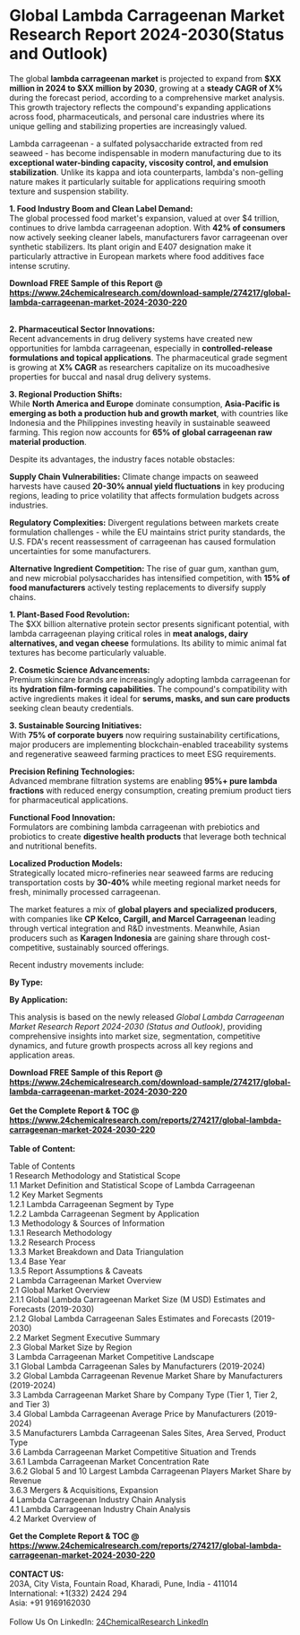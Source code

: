 <h1>Global Lambda Carrageenan Market Research Report 2024-2030(Status and Outlook)</h1><p>The global <strong>lambda carrageenan market</strong> is projected to expand from <strong>$XX million in 2024 to $XX million by 2030</strong>, growing at a <strong>steady CAGR of X%</strong> during the forecast period, according to a comprehensive market analysis. This growth trajectory reflects the compound's expanding applications across food, pharmaceuticals, and personal care industries where its unique gelling and stabilizing properties are increasingly valued.</p><p>Lambda carrageenan - a sulfated polysaccharide extracted from red seaweed - has become indispensable in modern manufacturing due to its <strong>exceptional water-binding capacity, viscosity control, and emulsion stabilization</strong>. Unlike its kappa and iota counterparts, lambda's non-gelling nature makes it particularly suitable for applications requiring smooth texture and suspension stability.</p><p><strong>1. Food Industry Boom and Clean Label Demand:</strong><br>
The global processed food market's expansion, valued at over $4 trillion, continues to drive lambda carrageenan adoption. With <strong>42% of consumers</strong> now actively seeking cleaner labels, manufacturers favor carrageenan over synthetic stabilizers. Its plant origin and E407 designation make it particularly attractive in European markets where food additives face intense scrutiny.</p><div><b>Download FREE Sample of this Report @ 
            <a href="https://www.24chemicalresearch.com/download-sample/274217/global-lambda-carrageenan-market-2024-2030-220">
            https://www.24chemicalresearch.com/download-sample/274217/global-lambda-carrageenan-market-2024-2030-220</a></b></div><br><p><strong>2. Pharmaceutical Sector Innovations:</strong><br>
Recent advancements in drug delivery systems have created new opportunities for lambda carrageenan, especially in <strong>controlled-release formulations and topical applications</strong>. The pharmaceutical grade segment is growing at <strong>X% CAGR</strong> as researchers capitalize on its mucoadhesive properties for buccal and nasal drug delivery systems.</p><p><strong>3. Regional Production Shifts:</strong><br>
While <strong>North America and Europe</strong> dominate consumption, <strong>Asia-Pacific is emerging as both a production hub and growth market</strong>, with countries like Indonesia and the Philippines investing heavily in sustainable seaweed farming. This region now accounts for <strong>65% of global carrageenan raw material production</strong>.</p><p>Despite its advantages, the industry faces notable obstacles:</p><p><strong>Supply Chain Vulnerabilities:</strong> Climate change impacts on seaweed harvests have caused <strong>20-30% annual yield fluctuations</strong> in key producing regions, leading to price volatility that affects formulation budgets across industries.</p><p><strong>Regulatory Complexities:</strong> Divergent regulations between markets create formulation challenges - while the EU maintains strict purity standards, the U.S. FDA's recent reassessment of carrageenan has caused formulation uncertainties for some manufacturers.</p><p><strong>Alternative Ingredient Competition:</strong> The rise of guar gum, xanthan gum, and new microbial polysaccharides has intensified competition, with <strong>15% of food manufacturers</strong> actively testing replacements to diversify supply chains.</p><p><strong>1. Plant-Based Food Revolution:</strong><br>
The $XX billion alternative protein sector presents significant potential, with lambda carrageenan playing critical roles in <strong>meat analogs, dairy alternatives, and vegan cheese</strong> formulations. Its ability to mimic animal fat textures has become particularly valuable.</p><p><strong>2. Cosmetic Science Advancements:</strong><br>
Premium skincare brands are increasingly adopting lambda carrageenan for its <strong>hydration film-forming capabilities</strong>. The compound's compatibility with active ingredients makes it ideal for <strong>serums, masks, and sun care products</strong> seeking clean beauty credentials.</p><p><strong>3. Sustainable Sourcing Initiatives:</strong><br>
With <strong>75% of corporate buyers</strong> now requiring sustainability certifications, major producers are implementing blockchain-enabled traceability systems and regenerative seaweed farming practices to meet ESG requirements.</p><p><strong>Precision Refining Technologies:</strong><br>
	Advanced membrane filtration systems are enabling <strong>95%+ pure lambda fractions</strong> with reduced energy consumption, creating premium product tiers for pharmaceutical applications.</p><p><strong>Functional Food Innovation:</strong><br>
	Formulators are combining lambda carrageenan with prebiotics and probiotics to create <strong>digestive health products</strong> that leverage both technical and nutritional benefits.</p><p><strong>Localized Production Models:</strong><br>
	Strategically located micro-refineries near seaweed farms are reducing transportation costs by <strong>30-40%</strong> while meeting regional market needs for fresh, minimally processed carrageenan.</p><p>The market features a mix of <strong>global players and specialized producers</strong>, with companies like <strong>CP Kelco, Cargill, and Marcel Carrageenan</strong> leading through vertical integration and R&amp;D investments. Meanwhile, Asian producers such as <strong>Karagen Indonesia</strong> are gaining share through cost-competitive, sustainably sourced offerings.</p><p>Recent industry movements include:</p><p><strong>By Type:</strong></p><p><strong>By Application:</strong></p><p>This analysis is based on the newly released <em>Global Lambda Carrageenan Market Research Report 2024-2030 (Status and Outlook)</em>, providing comprehensive insights into market size, segmentation, competitive dynamics, and future growth prospects across all key regions and application areas.</p><div><b>Download FREE Sample of this Report @ 
            <a href="https://www.24chemicalresearch.com/download-sample/274217/global-lambda-carrageenan-market-2024-2030-220">
            https://www.24chemicalresearch.com/download-sample/274217/global-lambda-carrageenan-market-2024-2030-220</a></b></div><br><div><b>Get the Complete Report & TOC @ 
            <a href="https://www.24chemicalresearch.com/reports/274217/global-lambda-carrageenan-market-2024-2030-220">
            https://www.24chemicalresearch.com/reports/274217/global-lambda-carrageenan-market-2024-2030-220</a></b></div><br>
            <b>Table of Content:</b><p>Table of Contents<br />
1 Research Methodology and Statistical Scope<br />
1.1 Market Definition and Statistical Scope of Lambda Carrageenan<br />
1.2 Key Market Segments<br />
1.2.1 Lambda Carrageenan Segment by Type<br />
1.2.2 Lambda Carrageenan Segment by Application<br />
1.3 Methodology & Sources of Information<br />
1.3.1 Research Methodology<br />
1.3.2 Research Process<br />
1.3.3 Market Breakdown and Data Triangulation<br />
1.3.4 Base Year<br />
1.3.5 Report Assumptions & Caveats<br />
2 Lambda Carrageenan Market Overview<br />
2.1 Global Market Overview<br />
2.1.1 Global Lambda Carrageenan Market Size (M USD) Estimates and Forecasts (2019-2030)<br />
2.1.2 Global Lambda Carrageenan Sales Estimates and Forecasts (2019-2030)<br />
2.2 Market Segment Executive Summary<br />
2.3 Global Market Size by Region<br />
3 Lambda Carrageenan Market Competitive Landscape<br />
3.1 Global Lambda Carrageenan Sales by Manufacturers (2019-2024)<br />
3.2 Global Lambda Carrageenan Revenue Market Share by Manufacturers (2019-2024)<br />
3.3 Lambda Carrageenan Market Share by Company Type (Tier 1, Tier 2, and Tier 3)<br />
3.4 Global Lambda Carrageenan Average Price by Manufacturers (2019-2024)<br />
3.5 Manufacturers Lambda Carrageenan Sales Sites, Area Served, Product Type<br />
3.6 Lambda Carrageenan Market Competitive Situation and Trends<br />
3.6.1 Lambda Carrageenan Market Concentration Rate<br />
3.6.2 Global 5 and 10 Largest Lambda Carrageenan Players Market Share by Revenue<br />
3.6.3 Mergers & Acquisitions, Expansion<br />
4 Lambda Carrageenan Industry Chain Analysis<br />
4.1 Lambda Carrageenan Industry Chain Analysis<br />
4.2 Market Overview of</p><div><b>Get the Complete Report & TOC @ 
            <a href="https://www.24chemicalresearch.com/reports/274217/global-lambda-carrageenan-market-2024-2030-220">
            https://www.24chemicalresearch.com/reports/274217/global-lambda-carrageenan-market-2024-2030-220</a></b></div><br><b>CONTACT US:</b><br>
            203A, City Vista, Fountain Road, Kharadi, Pune, India - 411014<br>
            International: +1(332) 2424 294<br>
            Asia: +91 9169162030 <br><br>
            Follow Us On LinkedIn: <a href="https://www.linkedin.com/company/24chemicalresearch/">24ChemicalResearch LinkedIn</a>